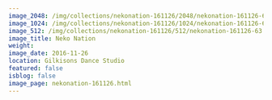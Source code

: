 ```yaml
---
image_2048: /img/collections/nekonation-161126/2048/nekonation-161126-63.jpg
image_1024: /img/collections/nekonation-161126/1024/nekonation-161126-63.jpg
image_512: /img/collections/nekonation-161126/512/nekonation-161126-63.jpg
image_title: Neko Nation
weight: 
image_date: 2016-11-26
location: Gilkisons Dance Studio
featured: false
isblog: false
image_page: nekonation-161126.html
---
```

